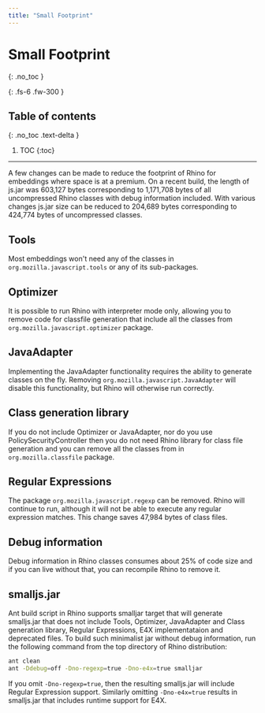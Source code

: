 ```yaml
---
title: "Small Footprint"
---
```

# Small Footprint
{: .no_toc }

{: .fs-6 .fw-300 }

## Table of contents
{: .no_toc .text-delta }

1. TOC
{:toc}

---
A few changes can be made to reduce the footprint of Rhino for
embeddings where space is at a premium. On a recent build, the
length of js.jar was 603,127 bytes corresponding to 1,171,708
bytes of all uncompressed Rhino classes with debug information
included. With various changes js.jar size can be reduced to
204,689 bytes corresponding to 424,774 bytes of uncompressed
classes.

## Tools

Most embeddings won't need any of the classes in
`org.mozilla.javascript.tools` or any of its sub-packages.

## Optimizer

It is possible to run Rhino with interpreter mode only, allowing
you to remove code for classfile generation that include all
the classes from `org.mozilla.javascript.optimizer` package.

## JavaAdapter

Implementing the JavaAdapter functionality requires the ability to
generate classes on the fly. Removing
`org.mozilla.javascript.JavaAdapter` will disable this
functionality, but Rhino will otherwise run correctly.

## Class generation library

If you do not include Optimizer or JavaAdapter, nor do you use
PolicySecurityController then you do not need Rhino library for class
file generation and you can remove all the classes from in
`org.mozilla.classfile` package.

## Regular Expressions

The package `org.mozilla.javascript.regexp` can be
removed. Rhino will continue to run, although it will not be able to
execute any regular expression matches. This change saves 47,984
bytes of class files.

## Debug information

Debug information in Rhino classes consumes about 25% of code
size and if you can live without that, you can recompile Rhino to
remove it.

## smalljs.jar

Ant build script in Rhino supports smalljar target that will generate
smalljs.jar that does not include Tools, Optimizer, JavaAdapter and
Class generation library, Regular Expressions, E4X implementataion and
deprecated files. To build such minimalist jar without debug information,
run the following command from the top directory of Rhino distribution:

```sh
ant clean
ant -Ddebug=off -Dno-regexp=true -Dno-e4x=true smalljar
```

If you omit `-Dno-regexp=true`, then the resulting
smalljs.jar will include Regular Expression support. Similarly
omitting `-Dno-e4x=true` results in smalljs.jar
that includes runtime support for E4X.
